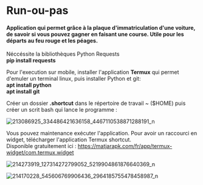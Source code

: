 # Run-ou-pas

<h4>Application qui permet grâce à la plaque d'immatriculation d'une voiture, de savoir si vous pouvez gagner en faisant une course. Utile pour les départs au feu rouge et les péages.</h4>

Néccéssite la bibliothèques Python Requests</br>
        <b>pip install requests</b>

Pour l'execution sur mobile, installer l'application <b>Termux</b> qui permet d'emuler un terminal linux, puis installer Python et git:</br>
	<b>apt install python</b></br>
	<b>apt install git</b></br>
	
Créer un dossier <b>.shortcut</b> dans le répertoire de travail ~ ($HOME) puis créer un scrit bash qui lance le programme :

![213086925_334486421636158_4467110538871288191_n](https://user-images.githubusercontent.com/34254490/125056182-4283e600-e0a8-11eb-99a5-38db292af786.jpg)


Vous pouvez maintenance exécuter l'application. Pour avoir un raccourci en widget, télécharger l'application Termux shortcut.</br>
Disponible gratuitement ici : https://matjarapk.com/fr/app/termux-widget/com.termux.widget

![214273919_127314272799052_5219904861876640369_n](https://user-images.githubusercontent.com/34254490/125052184-fa62c480-e0a3-11eb-8c90-fe87937776fc.jpg)


![214170228_545606769906436_2964185755478458987_n](https://user-images.githubusercontent.com/34254490/125052196-fdf64b80-e0a3-11eb-8f02-086599c78465.jpg)

